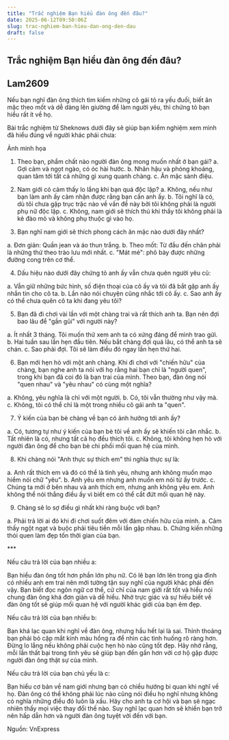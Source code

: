 ```yaml
---
title: "Trắc nghiệm Bạn hiểu đàn ông đến đâu?"
date: 2025-06-12T09:50:06Z
slug: trac-nghiem-ban-hieu-dan-ong-den-dau
draft: false
---
```


## Trắc nghiệm Bạn hiểu đàn ông đến đâu?

## Lam2609

Nếu bạn nghĩ đàn ông thích tìm kiếm những cô gái tỏ ra yếu đuối, biết ăn mặc theo mốt và dễ dàng lên giường để làm người yêu, thì chứng tỏ bạn hiểu rất ít về họ. 

Bài trắc nghiệm từ Sheknows dưới đây sẽ giúp bạn kiểm nghiệm xem mình đã hiểu đúng về người khác phái chưa:



Ảnh minh họa​
1. Theo bạn, phẩm chất nào người đàn ông mong muốn nhất ở bạn gái? 
a. Gợi cảm và ngọt ngào, có óc hài hước.
b. Nhân hậu và phóng khoáng, quan tâm tới tất cả những gì xung quanh chàng.
c. Ăn mặc sành điệu.​

2. Nam giới có cảm thấy lo lắng khi bạn quá độc lập?
a. Không, nếu như bạn làm anh ấy cảm nhận được rằng bạn cần anh ấy.
b. Tôi nghĩ là có, dù tôi chưa gặp trục trặc nào về vấn đề này bởi tôi không phải là người phụ nữ độc lập.
c. Không, nam giới sẽ thích thú khi thấy tôi không phải là kẻ đào mỏ và không phụ thuộc gì vào họ.
​

3. Bạn nghĩ nam giới sẽ thích phong cách ăn mặc nào dưới đây nhất?

a. Đơn giản: Quần jean và áo thun trắng.
b. Theo mốt: Từ đầu đến chân phải là những thứ theo trào lưu mới nhất.
c. "Mát mẻ": phô bày được những đường cong trên cơ thể.​

4. Dấu hiệu nào dưới đây chứng tỏ anh ấy vẫn chưa quên người yêu cũ:

a. Vẫn giữ những bức hình, số điện thoại của cô ấy và tôi đã bắt gặp anh ấy nhắn tin cho cô ta. 
b. Lần nào nói chuyện cũng nhắc tới cô ấy.
c. Sao anh ấy có thể chưa quên cô ta khi đang yêu tôi?​

5. Bạn đã đi chơi vài lần với một chàng trai và rất thích anh ta. Bạn nên đợi bao lâu để "gần gũi" với người này?

a. Ít nhất 3 tháng. Tôi muốn thử xem anh ta có xứng đáng để mình trao gửi.
b. Hai tuần sau lần hẹn đầu tiên. Nếu bắt chàng đợi quá lâu, có thể anh ta sẽ chán.
c. Sao phải đợi. Tôi sẽ làm điều đó ngay lần hẹn thứ hai.​

6. Bạn mới hẹn hò với một anh chàng. Khi đi chơi với "chiến hữu" của chàng, bạn nghe anh ta nói với họ rằng hai bạn chỉ là "người quen", trong khi bạn đã coi đó là bạn trai của mình. Theo bạn, đàn ông nói "quen nhau" và "yêu nhau" có cùng một nghĩa?
 
a. Không, yêu nghĩa là chỉ với một người.
b. Có, tôi vẫn thường như vậy mà.
c. Không, tôi có thể chỉ là một trong nhiều cô gái anh ta "quen".​

7. Ý kiến của bạn bè chàng về bạn có ảnh hưởng tới anh ấy?

a. Có, tương tự như ý kiến của bạn bè tôi về anh ấy sẽ khiến tôi cân nhắc.
b. Tất nhiên là có, nhưng tất cả họ đều thích tôi.
c. Không, tôi không hẹn hò với người đàn ông để cho bạn bè chi phối mối quan hệ của mình.​

8. Khi chàng nói "Anh thực sự thích em" thì nghĩa thực sự là:

a. Anh rất thích em và đó có thể là tình yêu, nhưng anh không muốn mạo hiểm nói chữ "yêu".
b. Anh yêu em nhưng anh muốn em nói từ ấy trước.
c. Chúng ta mới ở bên nhau và anh thích em, nhưng anh không yêu em. Anh không thể nói thẳng điều ấy vì biết em có thể cắt đứt mối quan hệ này.​

9. Chàng sẽ lo sợ điều gì nhất khi ràng buộc với bạn?

a. Phải trả lời ai đó khi đi chơi suốt đêm với đám chiến hữu của mình.
a. Cảm thấy ngột ngạt và buộc phải tiêu tiền mỗi lần gặp nhau.
b. Chứng kiến những thói quen làm đẹp tốn thời gian của bạn.​

***​

Nếu câu trả lời của bạn nhiều a:

Bạn hiểu đàn ông tốt hơn phần lớn phụ nữ. Có lẽ bạn lớn lên trong gia đình có nhiều anh em trai nên mới tường tận suy nghĩ của người khác phái đến vậy. Bạn biết đọc ngôn ngữ cơ thể, cử chỉ của nam giới rất tốt và hiểu nói chung đàn ông khá đơn giản và dễ hiểu. Nhờ trực giác và sự hiểu biết về đàn ông tốt sẽ giúp mối quan hệ với người khác giới của bạn êm đẹp. ​

Nếu câu trả lời của bạn nhiều b:

Bạn khá lạc quan khi nghĩ về đàn ông, nhưng hầu hết lại là sai. Thỉnh thoảng bạn phải bỏ cặp mắt kính màu hồng ra để nhìn các tình huống rõ ràng hơn. Đừng lo lắng nếu không phải cuộc hẹn hò nào cũng tốt đẹp. Hãy nhớ rằng, mỗi lần thất bại trong tình yêu sẽ giúp bạn đến gần hơn với cơ hộ gặp được người đàn ông thật sự của mình. ​

Nếu câu trả lời của bạn chủ yếu là c:

Bạn hiểu cơ bản về nam giới nhưng bạn có chiều hướng bi quan khi nghĩ về họ. Đàn ông có thể không phải lúc nào cũng nói điều họ nghĩ nhưng không có nghĩa những điều đó luôn là xấu. Hãy cho anh ta cơ hội và bạn sẽ ngạc nhiên thấy mọi việc thay đổi thế nào. Suy nghĩ lạc quan hơn sẽ khiến bạn trở nên hấp dẫn hơn và người đàn ông tuyệt vời đến với bạn.
​

Nguồn: VnExpress​